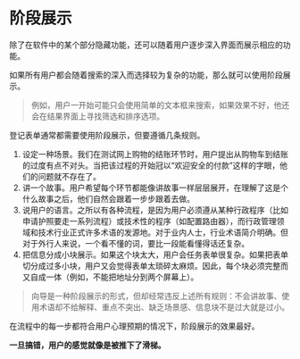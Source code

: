 # 阶段展示

除了在软件中的某个部分隐藏功能，还可以随着用户逐步深入界面而展示相应的功能。

如果所有用户都会随着搜索的深入而选择较为复杂的功能，那么就可以使用阶段展示。

> 例如，用户一开始可能只会使用简单的文本框来搜索，如果效果不好，他还会在结果界面上寻找筛选和排序选项。

登记表单通常都需要使用阶段展示，但要遵循几条规则。

1. 设定一种场景。我们在测试网上购物的结账环节时，用户提出从购物车到结账的过度有点不对头。当把该过程的开始冠以“欢迎安全的付款”这样的字眼，他们的问题就不存在了。
1. 讲一个故事。用户希望每个环节都能像讲故事一样层层展开，在理解了这是个什么故事之后，他们自然会跟着一步步跟着去做。
1. 说用户的语言。之所以有各种流程，是因为用户必须遵从某种行政程序（比如申请护照要走一系列流程）或技术性的程序（如配置路由器），而行政管理领域和技术行业正式许多术语的发源地。对于业内人士，行业术语简介明确。但对于外行人来说，一个看不懂的词，要比一段能看懂得话还复杂。
1. 把信息分成小块展示。如果这个块太大，用户会任务表单很复杂。如果把表单切分成过多小块，用户又会觉得表单太琐碎太麻烦。因此，每个块必须完整而又自成一体（例如，不能把地址分到两个屏幕上）。

> 向导是一种阶段展示的形式，但却经常违反上述所有规则：不会讲故事、使用术语却不给解释、重点不突出、缺乏场景感、信息块不是过大就是过小。

在流程中的每一步都符合用户心理预期的情况下，阶段展示的效果最好。

**一旦搞错，用户的感觉就像是被推下了滑梯。**
